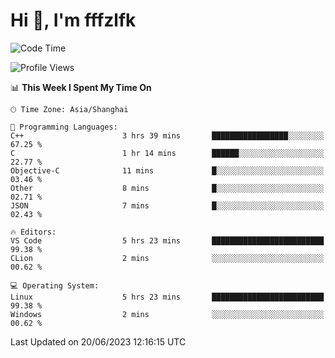 # Hi 👋, I'm fffzlfk

<!--START_SECTION:waka-->
![Code Time](http://img.shields.io/badge/Code%20Time-233%20hrs%207%20mins-blue)

![Profile Views](http://img.shields.io/badge/Profile%20Views-0-blue)

📊 **This Week I Spent My Time On** 

```text
🕑︎ Time Zone: Asia/Shanghai

💬 Programming Languages: 
C++                      3 hrs 39 mins       █████████████████░░░░░░░░   67.25 % 
C                        1 hr 14 mins        ██████░░░░░░░░░░░░░░░░░░░   22.77 % 
Objective-C              11 mins             █░░░░░░░░░░░░░░░░░░░░░░░░   03.46 % 
Other                    8 mins              █░░░░░░░░░░░░░░░░░░░░░░░░   02.71 % 
JSON                     7 mins              █░░░░░░░░░░░░░░░░░░░░░░░░   02.43 % 

🔥 Editors: 
VS Code                  5 hrs 23 mins       █████████████████████████   99.38 % 
CLion                    2 mins              ░░░░░░░░░░░░░░░░░░░░░░░░░   00.62 % 

💻 Operating System: 
Linux                    5 hrs 23 mins       █████████████████████████   99.38 % 
Windows                  2 mins              ░░░░░░░░░░░░░░░░░░░░░░░░░   00.62 % 
```


 Last Updated on 20/06/2023 12:16:15 UTC
<!--END_SECTION:waka-->
